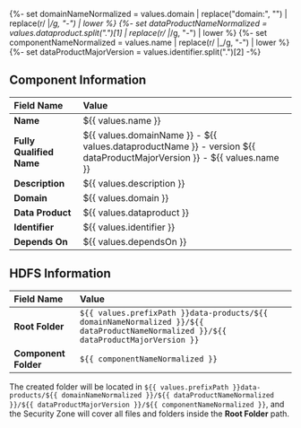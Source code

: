 {%- set domainNameNormalized = values.domain | replace("domain:", "") | replace(r/ |_/g, "-") | lower %}
{%- set dataProductNameNormalized = values.dataproduct.split(".")[1] | replace(r/ |_/g, "-") | lower %}
{%- set componentNameNormalized = values.name | replace(r/ |_/g, "-") | lower %}
{%- set dataProductMajorVersion = values.identifier.split(".")[2] -%}
## Component Information

| Field Name               | Value                                                                                                                  |
|:-------------------------|:-----------------------------------------------------------------------------------------------------------------------|
| **Name**                 | ${{ values.name }}                                                                                                     |
| **Fully Qualified Name** | ${{ values.domainName }} - ${{ values.dataproductName }} - version ${{ dataProductMajorVersion }} - ${{ values.name }} |
| **Description**          | ${{ values.description }}                                                                                              |
| **Domain**               | ${{ values.domain }}                                                                                                   |
| **Data Product**         | ${{ values.dataproduct }}                                                                                              |
| **Identifier**           | ${{ values.identifier }}                                                                                               |
| **Depends On**           | ${{ values.dependsOn }}                                                                                                |

## HDFS Information

| Field Name           | Value |
|:---------------------|:---|
| **Root Folder**      |  `${{ values.prefixPath }}data-products/${{ domainNameNormalized }}/${{ dataProductNameNormalized }}/${{ dataProductMajorVersion }}` |
| **Component Folder** | `${{ componentNameNormalized }}` |

The created folder will be located in `${{ values.prefixPath }}data-products/${{ domainNameNormalized }}/${{ dataProductNameNormalized }}/${{ dataProductMajorVersion }}/${{ componentNameNormalized }}`, and the Security Zone will cover all files and folders inside the **Root Folder** path.
